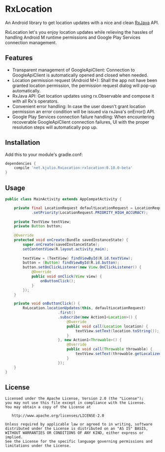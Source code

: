 # RxLocation

An Android library to get location updates with a nice and clean [RxJava](https://github.com/ReactiveX/RxJava) API.

RxLocation let's you enjoy location updates while relieving the hassles of handling Android M runtime permissions and Google Play Services connection management.

## Features
 - Transparent management of GoogleApiClient: Connection to GoogleApiClient is automatically opened and closed when needed.
 - Location permission request (Android M+): Shall the app not have been granted location permission, the permission request dialog will pop-up automatically.
 - RxJava API: Get location updates using rx.Observable and compose it with all Rx's operators.
 - Convenient error handling: In case the user doesn't grant location permission an error condition will be issued via rxJava's onError() API.
 - Google Play Services connection failure handling: When encountering recoverable GoogleApiClient connection failures, UI with the proper resolution steps will automatically pop up. 

## Installation

Add this to your module's gradle.conf:

```groovy
dependencies {
    compile 'net.kjulio.RxLocation:rxlocation:0.10.0-beta'
}
```

## Usage

```java
public class MainActivity extends AppCompatActivity {

    private final LocationRequest defaultLocationRequest = LocationRequest.create()
            .setPriority(LocationRequest.PRIORITY_HIGH_ACCURACY);
            
    private TextView textView;
    private Button button;
    
    @Override
    protected void onCreate(Bundle savedInstanceState) {
        super.onCreate(savedInstanceState);
        setContentView(R.layout.activity_main);
        
        textView = (TextView) findViewById(R.id.textView);
        button = (Button) findViewById(R.id.button);
        button.setOnClickListener(new View.OnClickListener() {
            @Override
            public void onClick(View view) {
                onButtonClick();
            }
        });
    }

    private void onButtonClick() {
        RxLocation.locationUpdates(this, defaultLocationRequest)
                        .first()
                        .subscribe(new Action1<Location>() {
                            @Override
                            public void call(Location location) {
                                textView.setText(location.toString());
                            }
                        }, new Action1<Throwable>() {
                            @Override
                            public void call(Throwable throwable) {
                                textView.setText(throwable.getLocalizedMessage());
                            }
                        });
    }
}
```

## License

    Licensed under the Apache License, Version 2.0 (the "License");
    you may not use this file except in compliance with the License.
    You may obtain a copy of the License at

       http://www.apache.org/licenses/LICENSE-2.0

    Unless required by applicable law or agreed to in writing, software
    distributed under the License is distributed on an "AS IS" BASIS,
    WITHOUT WARRANTIES OR CONDITIONS OF ANY KIND, either express or implied.
    See the License for the specific language governing permissions and
    limitations under the License.
